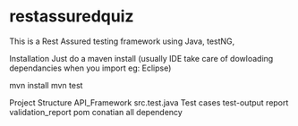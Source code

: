 # restassuredquiz
This is a Rest Assured testing framework using Java, testNG,

Installation
Just do a maven install (usually IDE take care of dowloading dependancies when you import eg: Eclipse)

mvn install 
mvn test

Project Structure
API_Framework
    src.test.java
        Test cases
    test-output
         report
    validation_report
    pom conatian all dependency 
    
